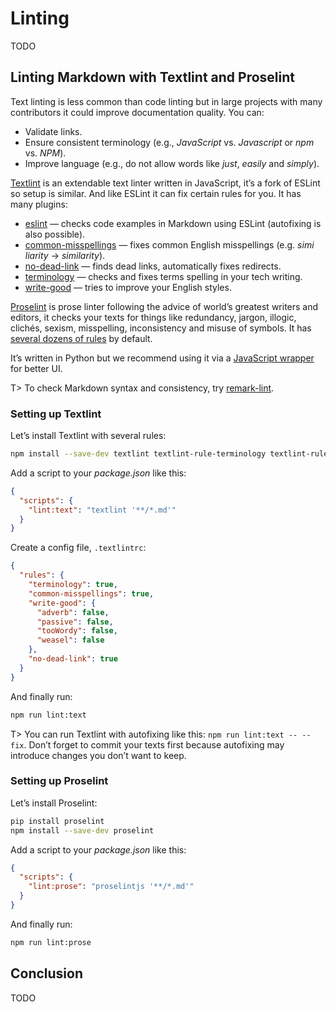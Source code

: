 # Linting

TODO

## Linting Markdown with Textlint and Proselint

Text linting is less common than code linting but in large projects with many contributors it could improve documentation quality. You can:

* Validate links.
* Ensure consistent terminology (e.g., _JavaScript_ vs. _Java&#x200b;script_ or _npm_ vs. _N&#x200b;PM_).
* Improve language (e.g., do not allow words like _ju&#x200b;st_, _easi&#x200b;ly_ and _si&#x200b;mply_).

[Textlint](https://textlint.github.io/) is an extendable text linter written in JavaScript, it’s a fork of ESLint so setup is similar. And like ESLint it can fix certain rules for you. It has many plugins:

* [eslint](https://www.npmjs.com/package/textlint-rule-eslint) — checks code examples in Markdown using ESLint (autofixing is also possible).
* [common-misspellings](https://www.npmjs.com/package/textlint-rule-common-misspellings) — fixes common English misspellings (e.g. _simi&#x200b;liarity_ → _similarity_).
* [no-dead-link](https://www.npmjs.com/package/textlint-rule-no-dead-link) — finds dead links, automatically fixes redirects.
* [terminology](https://www.npmjs.com/package/textlint-rule-terminology) — checks and fixes terms spelling in your tech writing.
* [write-good](https://www.npmjs.com/package/textlint-rule-write-good) — tries to improve your English styles.

[Proselint](http://proselint.com/) is prose linter following the advice of world’s greatest writers and editors, it checks your texts for things like redundancy, jargon, illogic, clichés, sexism, misspelling, inconsistency and misuse of symbols. It has [several dozens of rules](https://github.com/amperser/proselint/#checks) by default.

It’s written in Python but we recommend using it via a [JavaScript wrapper](https://www.npmjs.com/package/proselint) for better UI.

T> To check Markdown syntax and consistency, try [remark-lint](https://www.npmjs.com/package/remark-lint).

### Setting up Textlint

Let’s install Textlint with several rules:

```bash
npm install --save-dev textlint textlint-rule-terminology textlint-rule-common-misspellings textlint-rule-write-good textlint-rule-no-dead-link
```

Add a script to your _package.json_ like this:

```json
{
  "scripts": {
    "lint:text": "textlint '**/*.md'"
  }
}
```

Create a config file, `.textlintrc`:

```json
{
  "rules": {
    "terminology": true,
    "common-misspellings": true,
    "write-good": {
      "adverb": false,
      "passive": false,
      "tooWordy": false,
      "weasel": false
    },
    "no-dead-link": true
  }
}
```

And finally run:

```bash
npm run lint:text
```

T> You can run Textlint with autofixing like this: `npm run lint:text -- --fix`. Don’t forget to commit your texts first because autofixing may introduce changes you don’t want to keep.

### Setting up Proselint

Let’s install Proselint:

```bash
pip install proselint
npm install --save-dev proselint
```

Add a script to your _package.json_ like this:

```json
{
  "scripts": {
    "lint:prose": "proselintjs '**/*.md'"
  }
}
```

And finally run:

```bash
npm run lint:prose
```

## Conclusion

TODO
